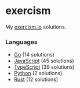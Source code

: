 # exercism

My [exercism.io](https://exercism.io) solutions.

### Languages
- [Go](./go) (14 solutions)
- [JavaScript](./javascript) (45 solutions)
- [TypeScript](./typescript) (39 solutions)
- [Python](./python) (2 solutions)
- [Rust](./rust) (12 solutions)
